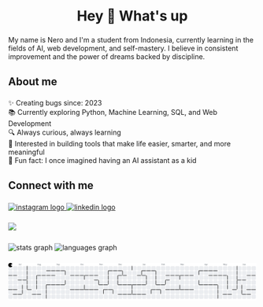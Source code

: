 <h1 align="Center">Hey 👋 What's up</h1>

###

<p align="left">My name is Nero and I'm a student from Indonesia, currently learning in the fields of AI, web development, and self-mastery. I believe in consistent improvement and the power of dreams backed by discipline.</p>

###

<h2 align="left">About me</h2>

###

<p align="left">✨ Creating bugs since: 2023  <br>📚 Currently exploring Python, Machine Learning, SQL, and Web Development <br>🔍 Always curious, always learning  <br>🎯 Interested in building tools that make life easier, smarter, and more meaningful   <br>🎲 Fun fact: I once imagined having an AI assistant as a kid</p>

###

<h2 align="left">Connect with me</h2>

###

<div align="left">
  <a href="https://www.instagram.com/atthalaricnero_?igsh=MWZ4OTJ2cmU4NXN4NQ==" target="_blank">
    <img src="https://raw.githubusercontent.com/maurodesouza/profile-readme-generator/master/src/assets/icons/social/instagram/default.svg" width="52" height="40" alt="instagram logo"  />
  </a>
  <a href="https://www.linkedin.com/in/atthalaric-nero-2aa991288?utm_source=share&utm_campaign=share_via&utm_content=profile&utm_medium=android_app" target="_blank">
    <img src="https://raw.githubusercontent.com/maurodesouza/profile-readme-generator/master/src/assets/icons/social/linkedin/default.svg" width="52" height="40" alt="linkedin logo"  />
  </a>
</div>

###

<div align="left">
  <img src="https://visitor-badge.laobi.icu/badge?page_id=AtthalaricNero.AtthalaricNero&left_color=black&right_color=midnightblue&left_text=Visitors"  />
</div>

###

<div align="left">
  <img src="https://github-readme-stats.vercel.app/api?username=AtthalaricNero&hide_title=false&hide_rank=false&show_icons=true&include_all_commits=true&count_private=true&disable_animations=false&theme=midnight-purple&locale=en&hide_border=false&order=1" height="150" alt="stats graph"  />
  <img src="https://github-readme-stats.vercel.app/api/top-langs?username=AtthalaricNero&locale=en&hide_title=false&layout=compact&card_width=320&langs_count=5&theme=midnight-purple&hide_border=false&order=2" height="150" alt="languages graph"  />
</div>

###

<picture>
  <source media="(prefers-color-scheme: dark)" srcset="https://raw.githubusercontent.com/AtthalaricNero/AtthalaricNero/output/pacman-contribution-graph-dark.svg">
  <source media="(prefers-color-scheme: light)" srcset="https://raw.githubusercontent.com/AtthalaricNero/AtthalaricNero/output/pacman-contribution-graph.svg">
  <img alt="pacman contribution graph" src="https://raw.githubusercontent.com/AtthalaricNero/AtthalaricNero/output/pacman-contribution-graph.svg">
</picture>

###
